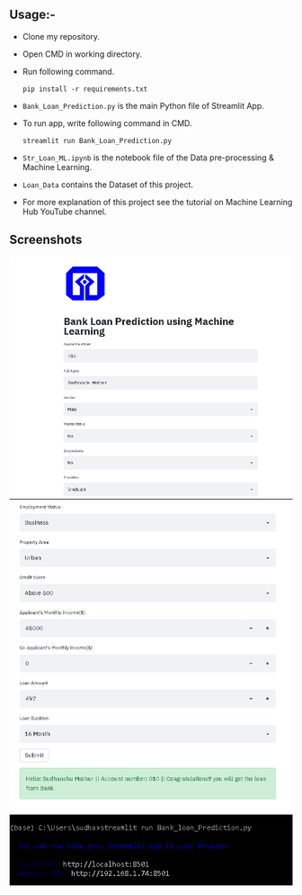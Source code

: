 
## Usage:-

- Clone my repository.
- Open CMD in working directory.
- Run following command.

  ```
  pip install -r requirements.txt
  ```
- `Bank_Loan_Prediction.py` is the main Python file of Streamlit App. 
- To run app, write following command in CMD.

  ```
  streamlit run Bank_Loan_Prediction.py
  ```
- `Str_Loan_ML.ipynb` is the notebook file of the Data pre-processing & Machine Learning.
- `Loan_Data` contains the Dataset of this project.
- For more explanation of this project see the tutorial on Machine Learning Hub YouTube channel.

## Screenshots

<img src="https://github.com/smathur2701/Project1_DataSci_LoanPred/blob/main/Streamlit_Bank_Loan_Prediction-master/ds_s1.PNG">
<img src="https://github.com/smathur2701/Project1_DataSci_LoanPred/blob/main/Streamlit_Bank_Loan_Prediction-master/ds_s2.PNG">
<img src="https://github.com/smathur2701/Project1_DataSci_LoanPred/blob/main/Streamlit_Bank_Loan_Prediction-master/ds_s3.PNG">
